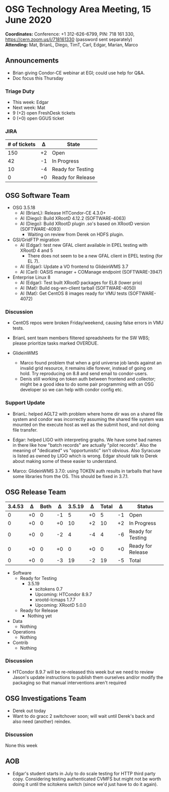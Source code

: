# OSG Technology Area Meeting, 15 June 2020


**Coordinates:** Conference: +1 312-626-6799, PIN: 718 161 330, <https://cern.zoom.us/j/718161330> (password sent separately)  
**Attending:**   Mat, BrianL, Diego, TimT, Carl, Edgar, Marian,
Marco


## Announcements

- Brian giving Condor-CE webinar at EGI; could use help for Q&A.
- Doc focus this Thursday


### Triage Duty

-   This week: Edgar
-   Next week: Mat
-   9 (+2) open FreshDesk tickets
-   0 (+0) open GGUS ticket


### JIRA

| # of tickets | &Delta; | State             |
|------------ |------- |----------------- |
| 150          | +2      | Open              |
| 42           | -1      | In Progress       |
| 10           | -4      | Ready for Testing |
| 0            | +0      | Ready for Release |


## OSG Software Team

-   OSG 3.5.18  
    -   AI (BrianL): Release HTCondor-CE 4.3.0+
    -   AI (Diego): Build XRootD 4.12.2 (SOFTWARE-4063)
    -   AI (Diego): Build XRootD plugin .so's based on XRootD version (SOFTWARE-4093)
        - Waiting on review from Derek on HDFS plugin.
-   GSI/GridFTP migration  
    -   AI (Edgar): test new GFAL client available in EPEL testing with XRootD 4 and 5
        - There does not seem to be a new GFAL client in EPEL testing (for EL 7).
    -   AI (Edgar): Update a VO frontend to GlideinWMS 3.7
    -   AI (Carl): OASIS manager + COManage endpoint (SOFTWARE-3947)
-   Enterprise Linux 8  
    -   AI (Edgar): Test built XRootD packages for EL8 (lower prio)
    -   AI (Mat): Build osg-wn-client tarball (SOFTWARE-4050)
    -   AI (Mat): Get CentOS 8 images ready for VMU tests (SOFTWARE-4072)


### Discussion

- CentOS repos were broken Friday/weekend, causing false errors in VMU tests.

- BrianL sent team members filtered spreadsheets for the SW WBS;
  please prioritize tasks marked OVERDUE.

- GlideinWMS
  - Marco found problem that when a grid universe job lands against an invalid grid resource,
    it remains idle forever, instead of going on hold.  Try reproducing on 8.8 and send email to condor-users.
  - Denis still working on token auth between frontend and collector;
    might be a good idea to do some pair programming with an OSG developer so we can help with condor config etc.


### Support Update

- BrianL: helped AGLT2 with problem where home dir was on a shared file system
  and condor was incorrectly assuming the shared file system was mounted on the execute host as well as the submit host,
  and not doing file transfer.

- Edgar: helped LIGO with interpreting graphs.
  We have some bad names in there like how "batch records" are actually "pilot records".
  Also the meaning of "dedicated" vs "opportunistic" isn't obvious.
  Also Syracuse is listed as owned by LIGO which is wrong.
  Edgar should talk to Derek about making some of these easier to understand.

- Marco: GlideinWMS 3.7.0: using TOKEN auth results in tarballs that have some libraries from the OS.
  This should be fixed in 3.7.1.




## OSG Release Team

| 3.4.53 | &Delta; | Both | &Delta; | 3.5.19 | &Delta; | Total | &Delta; | Status            |
| ------ | ------- | ---- | ------- | ------ | ------- | ----- | ------- | ----------------- |
| 0      | +0      | 0    | -1      | 5      | +0      | 5     | -1      | Open              |
| 0      | +0      | 0    | +0      | 10     | +2      | 10    | +2      | In Progress       |
| 0      | +0      | 0    | -2      | 4      | -4      | 4     | -6      | Ready for Testing |
| 0      | +0      | 0    | +0      | 0      | +0      | 0     | +0      | Ready for Release |
| 0      | +0      | 0    | -3      | 19     | -2      | 19    | -5      | Total             |

-   Software  
    -   Ready for Testing  
        -   3.5.19  
            -   scitokens 0.7
            -   Upcoming: HTCondor 8.9.7
            -   xrootd-lcmaps 1.7.7
            -   Upcoming: XRootD 5.0.0
    -   Ready for Release  
        -   Nothing yet
-   Data  
    -   Nothing
-   Operations  
    -   Nothing
-   Contrib  
    -   Nothing


### Discussion

-   HTCondor 8.9.7 will be re-released this week but we need to review Jason's update instructions to publish them ourselves and/or modify the packaging so that manual interventions aren't required


## OSG Investigations Team

-   Derek out today
-   Want to do gracc 2 switchover soon; will wait until Derek's back and also need (another) reindex.


### Discussion

None this week




## AOB

- Edgar's student starts in July to do scale testing for HTTP third party copy.
  Considering testing authenticated CVMFS but might not be worth doing it until
  the scitokens switch (since we'd just have to do it again).

